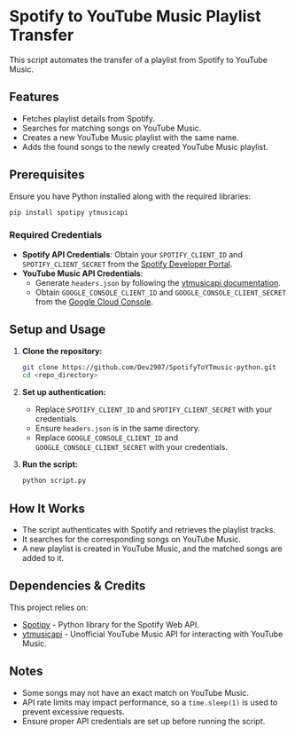 # Spotify to YouTube Music Playlist Transfer

This script automates the transfer of a playlist from Spotify to YouTube Music.

## Features
- Fetches playlist details from Spotify.
- Searches for matching songs on YouTube Music.
- Creates a new YouTube Music playlist with the same name.
- Adds the found songs to the newly created YouTube Music playlist.

## Prerequisites
Ensure you have Python installed along with the required libraries:

```bash
pip install spotipy ytmusicapi
```

### Required Credentials
- **Spotify API Credentials**: Obtain your `SPOTIFY_CLIENT_ID` and `SPOTIFY_CLIENT_SECRET` from the [Spotify Developer Portal](https://developer.spotify.com/).
- **YouTube Music API Credentials**:
  - Generate `headers.json` by following the [ytmusicapi documentation](https://ytmusicapi.readthedocs.io/en/latest/setup.html#authentication).
  - Obtain `GOOGLE_CONSOLE_CLIENT_ID` and `GOOGLE_CONSOLE_CLIENT_SECRET` from the [Google Cloud Console](https://console.cloud.google.com/).

## Setup and Usage

1. **Clone the repository:**
   ```bash
   git clone https://github.com/Dev2907/SpotifyToYTmusic-python.git
   cd <repo_directory>
   ```
2. **Set up authentication:**
   - Replace `SPOTIFY_CLIENT_ID` and `SPOTIFY_CLIENT_SECRET` with your credentials.
   - Ensure `headers.json` is in the same directory.
   - Replace `GOOGLE_CONSOLE_CLIENT_ID` and `GOOGLE_CONSOLE_CLIENT_SECRET` with your credentials.

3. **Run the script:**
   ```bash
   python script.py
   ```

## How It Works
- The script authenticates with Spotify and retrieves the playlist tracks.
- It searches for the corresponding songs on YouTube Music.
- A new playlist is created in YouTube Music, and the matched songs are added to it.

## Dependencies & Credits
This project relies on:
- [Spotipy](https://spotipy.readthedocs.io/) - Python library for the Spotify Web API.
- [ytmusicapi](https://ytmusicapi.readthedocs.io/) - Unofficial YouTube Music API for interacting with YouTube Music.

## Notes
- Some songs may not have an exact match on YouTube Music.
- API rate limits may impact performance, so a `time.sleep(1)` is used to prevent excessive requests.
- Ensure proper API credentials are set up before running the script.
